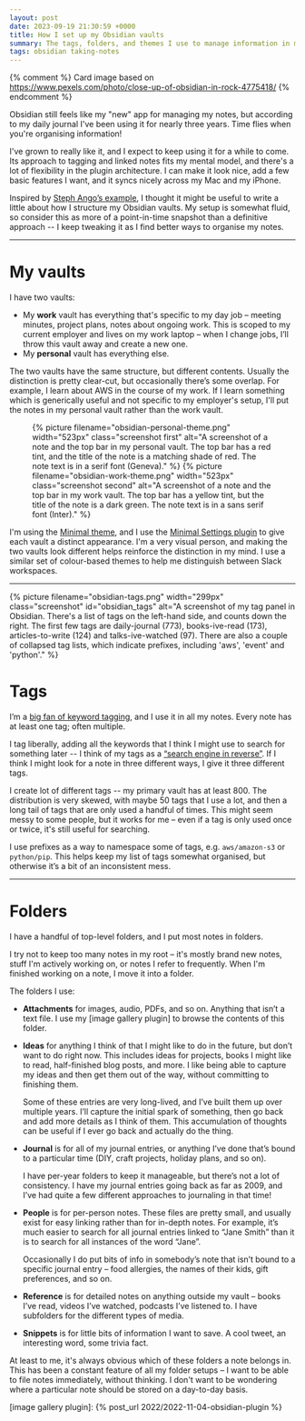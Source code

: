 ```yaml
---
layout: post
date: 2023-09-19 21:30:59 +0000
title: How I set up my Obsidian vaults
summary: The tags, folders, and themes I use to manage information in my Obsidian vaults.
tags: obsidian taking-notes
---
```


{% comment %}
  Card image based on https://www.pexels.com/photo/close-up-of-obsidian-in-rock-4775418/
{% endcomment %}

Obsidian still feels like my "new" app for managing my notes, but according to my daily journal I've been using it for nearly three years.
Time flies when you're organising information!

I've grown to really like it, and I expect to keep using it for a while to come.
Its approach to tagging and linked notes fits my mental model, and there's a lot of flexibility in the plugin architecture.
I can make it look nice, add a few basic features I want, and it syncs nicely across my Mac and my iPhone.

Inspired by [Steph Ango’s example][stephango], I thought it might be useful to write a little about how I structure my Obsidian vaults.
My setup is somewhat fluid, so consider this as more of a point-in-time snapshot than a definitive approach -- I keep tweaking it as I find better ways to organise my notes.

[stephango]: https://stephango.com/vault

---

# My vaults

I have two vaults:

*   My **work** vault has everything that's specific to my day job – meeting minutes, project plans, notes about ongoing work.
    This is scoped to my current employer and lives on my work laptop – when I change jobs, I’ll throw this vault away and create a new one.
*   My **personal** vault has everything else.

The two vaults have the same structure, but different contents.
Usually the distinction is pretty clear-cut, but occasionally there’s some overlap.
For example, I learn about AWS in the course of my work.
If I learn something which is generically useful and not specific to my employer's setup, I'll put the notes in my personal vault rather than the work vault.

<style type="x-text/scss">
  #screenshots {
    display: grid;
    grid-template-columns: auto;
    grid-gap: $default-grid-gap;

    /* This feels like it should be possible using the :nth-child selector,
     * but I couldn't get it working
     */

    .first {
      border-bottom-right-radius: 0;
      border-bottom-left-radius:  0;
    }

    .second {
      border-top-right-radius: 0;
      border-top-left-radius:  0;
    }
  }
</style>

<figure id="screenshots">
  {%
    picture
    filename="obsidian-personal-theme.png"
    width="523px"
    class="screenshot first"
    alt="A screenshot of a note and the top bar in my personal vault. The top bar has a red tint, and the title of the note is a matching shade of red. The note text is in a serif font (Geneva)."
  %}
  {%
    picture
    filename="obsidian-work-theme.png"
    width="523px"
    class="screenshot second"
    alt="A screenshot of a note and the top bar in my work vault. The top bar has a yellow tint, but the title of the note is a dark green. The note text is in a sans serif font (Inter)."
  %}
</figure>

I'm using the [Minimal theme], and I use the [Minimal Settings plugin] to give each vault a distinct appearance.
I'm a very visual person, and making the two vaults look different helps reinforce the distinction in my mind.
I use a similar set of colour-based themes to help me distinguish between Slack workspaces.

[Minimal theme]: https://minimal.guide/home
[Minimal Settings plugin]: https://minimal.guide/plugins/minimal-theme-settings

---

<style type="x-text/scss">
  @media screen and (min-width: 500px) {
    #obsidian_tags {
      display: inline-block;
      float: right;
      margin-left:    $default-padding;
      margin-bottom:  $default-padding;
      margin-top:    -$default-padding;
    }
  }
</style>

{%
  picture
  filename="obsidian-tags.png"
  width="299px"
  class="screenshot"
  id="obsidian_tags"
  alt="A screenshot of my tag panel in Obsidian. There's a list of tags on the left-hand side, and counts down the right. The first few tags are daily-journal (773), books-ive-read (173), articles-to-write (124) and talks-ive-watched (97). There are also a couple of collapsed tag lists, which indicate prefixes, including 'aws', 'event' and 'python'."
%}

# Tags

I’m a [big fan of keyword tagging][tagging], and I use it in all my notes.
Every note has at least one tag; often multiple.

I tag liberally, adding all the keywords that I think I might use to search for something later -- I think of my tags as a [“search engine in reverse”][search_engine].
If I think I might look for a note in three different ways, I give it three different tags.

I create lot of different tags -- my primary vault has at least 800.
The distribution is very skewed, with maybe 50 tags that I use a lot, and then a long tail of tags that are only used a handful of times.
This might seem messy to some people, but it works for me – even if a tag is only used once or twice, it's still useful for searching.

I use prefixes as a way to namespace some of tags, e.g. `aws/amazon-s3` or `python/pip`.
This helps keep my list of tags somewhat organised, but otherwise it’s a bit of an inconsistent mess.

[tagging]: https://alexwlchan.net/2019/my-scanning-setup/#how-should-i-organise-my-files
[search_engine]: https://idlewords.com/talks/fan_is_a_tool_using_animal.htm

---

# Folders

I have a handful of top-level folders, and I put most notes in folders.

I try not to keep too many notes in my root – it's mostly brand new notes, stuff I'm actively working on, or notes I refer to frequently.
When I'm finished working on a note, I move it into a folder.

The folders I use:

*   **Attachments** for images, audio, PDFs, and so on. Anything that isn’t a text file.
    I use my [image gallery plugin] to browse the contents of this folder.

*   **Ideas** for anything I think of that I might like to do in the future, but don’t want to do right now.
    This includes ideas for projects, books I might like to read, half-finished blog posts, and more.
    I like being able to capture my ideas and then get them out of the way, without committing to finishing them.

	  Some of these entries are very long-lived, and I’ve built them up over multiple years.
    I’ll capture the initial spark of something, then go back and add more details as I think of them.
    This accumulation of thoughts can be useful if I ever go back and actually do the thing.

*   **Journal** is for all of my journal entries, or anything I’ve done that’s bound to a particular time (DIY, craft projects, holiday plans, and so on).

	  I have per-year folders to keep it manageable, but there’s not a lot of consistency.
    I have my journal entries going back as far as 2009, and I’ve had quite a few different approaches to journaling in that time!

*   **People** is for per-person notes.
    These files are pretty small, and usually exist for easy linking rather than for in-depth notes.
    For example, it’s much easier to search for all journal entries linked to “Jane Smith” than it is to search for all instances of the word “Jane”.

	  Occasionally I do put bits of info in somebody’s note that isn’t bound to a specific journal entry – food allergies, the names of their kids, gift preferences, and so on.

*   **Reference** is for detailed notes on anything outside my vault – books I’ve read, videos I’ve watched, podcasts I’ve listened to.
    I have subfolders for the different types of media.

*   **Snippets** is for little bits of information I want to save. A cool tweet, an interesting word, some trivia fact.

At least to me, it's always obvious which of these folders a note belongs in.
This has been a constant feature of all my folder setups – I want to be able to file notes immediately, without thinking.
I don't want to be wondering where a particular note should be stored on a day-to-day basis.

[image gallery plugin]: {% post_url 2022/2022-11-04-obsidian-plugin %}
